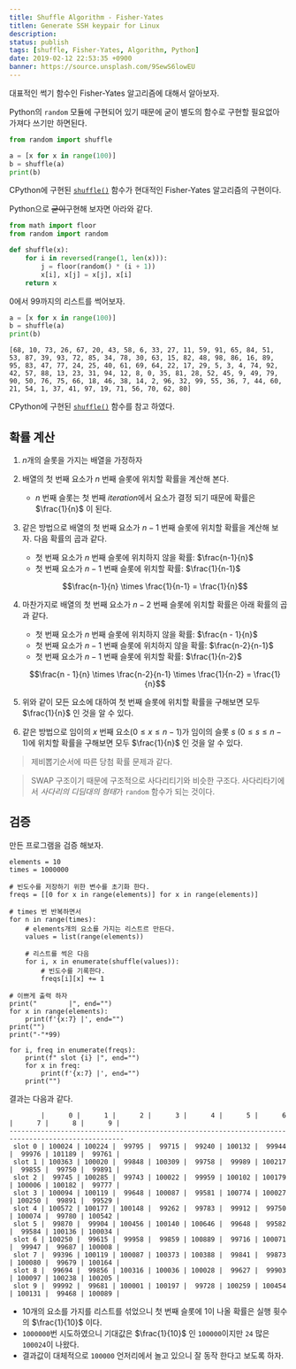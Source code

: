 ```yaml
---
title: Shuffle Algorithm - Fisher-Yates
titlen: Generate SSH keypair for Linux
description: 
status: publish
tags: [shuffle, Fisher-Yates, Algorithm, Python]
date: 2019-02-12 22:53:35 +0900
banner: https://source.unsplash.com/9SewS6lowEU
---
```


대표적인 썩기 함수인 Fisher-Yates 알고리즘에 대해서 알아보자. 

Python의 `random` 모듈에 구현되어 있기 때문에 굳이 별도의 함수로 구현할 필요없아 가져다 쓰기만 하면된다. 

```python
from random import shuffle

a = [x for x in range(100)]
b = shuffle(a)
print(b)
```

CPython에 구현된 [`shuffle()`](https://github.com/python/cpython/blob/master/Lib/random.py#L381) 함수가 현대적인 Fisher-Yates 알고리즘의 구현이다. 


Python으로 ~~굳이~~구현해 보자면 아라와 같다. 

```python
from math import floor
from random import random

def shuffle(x):
    for i in reversed(range(1, len(x))):
        j = floor(random() * (i + 1))
        x[i], x[j] = x[j], x[i]
    return x
```


0에서 99까지의 리스트를 썩어보자.

```python
a = [x for x in range(100)]
b = shuffle(a)
print(b)
```

```
[68, 10, 73, 26, 67, 20, 43, 58, 6, 33, 27, 11, 59, 91, 65, 84, 51, 53, 87, 39, 93, 72, 85, 34, 78, 30, 63, 15, 82, 48, 98, 86, 16, 89, 95, 83, 47, 77, 24, 25, 40, 61, 69, 64, 22, 17, 29, 5, 3, 4, 74, 92, 42, 57, 88, 13, 23, 31, 94, 12, 8, 0, 35, 81, 28, 52, 45, 9, 49, 79, 90, 50, 76, 75, 66, 18, 46, 38, 14, 2, 96, 32, 99, 55, 36, 7, 44, 60, 21, 54, 1, 37, 41, 97, 19, 71, 56, 70, 62, 80]
```

CPython에 구현된 [`shuffle()`](https://github.com/python/cpython/blob/master/Lib/random.py#L381) 함수를 참고 하였다. 



## 확률 계산 
1. $n$개의 슬롯을 가지는 배열을 가정하자
2. 배열의 첫 번째 요소가 $n$ 번째 슬롯에 위치할 확률을 계산해 본다. 
    * $n$ 번째 슬롯는 첫 번째 *iteration*에서 요소가 결정 되기 때문에 확률은 $\frac{1}{n}$ 이 된다. 
3. 같은 방법으로 배열의 첫 번째 요소가 $n-1$ 번째 슬롯에 위치할 확률을 계산해 보자. 다음 확률의 곱과 같다. 

    * 첫 번째 요소가 $n$ 번째 슬롯에 위치하지 않을 확률: $\frac{n-1}{n}$
    * 첫 번째 요소가 $n-1$ 번째 슬롯에 위치할 확률: $\frac{1}{n-1}$
    
    $$\frac{n-1}{n} \times \frac{1}{n-1} = \frac{1}{n}$$


4. 마찬가지로 배열의 첫 번째 요소가 $n-2$ 번째 슬롯에 위치할 확률은 아래 확률의 곱과 같다.
    * 첫 번째 요소가 $n$ 번째 슬롯에 위치하지 않을 확률: $\frac{n - 1}{n}$
    * 첫 번째 요소가 $n-1$ 번째 슬롯에 위치하지 않을 확률: $\frac{n-2}{n-1}$
    * 첫 번째 요소가 $n-1$ 번째 슬롯에 위치할 확률: $\frac{1}{n-2}$

    $$\frac{n - 1}{n} \times \frac{n-2}{n-1} \times \frac{1}{n-2} = \frac{1}{n}$$

5. 위와 같이 모든 요소에 대하여 첫 번째 슬롯에 위치할 확률을 구해보면 모두 $\frac{1}{n}$ 인 것을 알 수 있다.


6. 같은 방법으로 임이의 $x$ 번째 요소($0 \le x \le n-1$)가 임이의 슬롯 $s$ ($0 \le s \le n-1$)에 위치할 확률을 구해보면 모두 $\frac{1}{n}$ 인 것을 알 수 있다. 


> 제비뽑기순서에 따른 당첨 확률 문제과 같다. 


> SWAP 구조이기 때문에 구조적으로 사다리티기와 비슷한 구조다. 사다리타기에서 *사다리의 디딤대의 형태*가 `random` 함수가 되는 것이다. 

## 검증

만든 프로그램을 검증 해보자.

```
elements = 10
times = 1000000

# 빈도수를 저장하기 위한 변수를 초기화 한다.
freqs = [[0 for x in range(elements)] for x in range(elements)]

# times 번 반복하면서
for n in range(times):
    # elements개의 요소를 가지는 리스트르 만든다.
    values = list(range(elements))

    # 리스트를 썩은 다음
    for i, x in enumerate(shuffle(values)):
        # 빈도수를 기록한다. 
        freqs[i][x] += 1

# 이쁘게 출력 하자
print("        |", end="")
for x in range(elements):
    print(f'{x:7} |', end="")
print("")
print("-"*99)

for i, freq in enumerate(freqs):
    print(f" slot {i} |", end="")
    for x in freq:
        print(f'{x:7} |', end="")
    print("")

```

결과는 다음과 같다. 
```
        |      0 |      1 |      2 |      3 |      4 |      5 |      6 |      7 |      8 |      9 |
---------------------------------------------------------------------------------------------------
 slot 0 | 100024 | 100224 |  99795 |  99715 |  99240 | 100132 |  99944 |  99976 | 101189 |  99761 |
 slot 1 | 100363 | 100020 |  99848 | 100309 |  99758 |  99989 | 100217 |  99855 |  99750 |  99891 |
 slot 2 |  99745 | 100285 |  99743 | 100022 |  99959 | 100102 | 100179 | 100006 | 100182 |  99777 |
 slot 3 | 100094 | 100119 |  99648 | 100087 |  99581 | 100774 | 100027 | 100250 |  99891 |  99529 |
 slot 4 | 100572 | 100177 | 100148 |  99262 |  99783 |  99912 |  99750 | 100074 |  99780 | 100542 |
 slot 5 |  99870 |  99904 | 100456 | 100140 | 100646 |  99648 |  99582 |  99584 | 100136 | 100034 |
 slot 6 | 100250 |  99615 |  99958 |  99859 | 100889 |  99716 | 100071 |  99947 |  99687 | 100008 |
 slot 7 |  99396 | 100119 | 100087 | 100373 | 100388 |  99841 |  99873 | 100080 |  99679 | 100164 |
 slot 8 |  99694 |  99856 | 100316 | 100036 | 100028 |  99627 |  99903 | 100097 | 100238 | 100205 |
 slot 9 |  99992 |  99681 | 100001 | 100197 |  99728 | 100259 | 100454 | 100131 |  99468 | 100089 |

```

* 10개의 요소를 가지를 리스트를 섞었으니 첫 번째 슬롯에 1이 나올 확률은 실행 휫수의 $\frac{1}{10}$ 이다. 
* `1000000`번 시도하였으니 기대값은 $\frac{1}{10}$ 인 `100000`이지만 `24` 많은 `100024`이 나왔다.
* 결과값이 대체적으로 `100000` 언저리에서 놀고 있으니 잘 동작 한다고 보도록 하자.  


